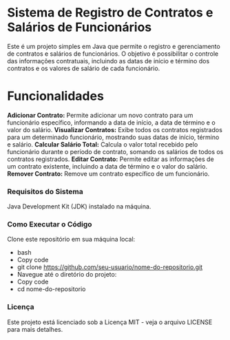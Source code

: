 # Sistema de Registro de Contratos e Salários de Funcionários
Este é um projeto simples em Java que permite o registro e gerenciamento de contratos e salários de funcionários. O objetivo é possibilitar o controle das informações contratuais, incluindo as datas de início e término dos contratos e os valores de salário de cada funcionário.

# Funcionalidades
**Adicionar Contrato:** Permite adicionar um novo contrato para um funcionário específico, informando a data de início, a data de término e o valor do salário.
**Visualizar Contratos:** Exibe todos os contratos registrados para um determinado funcionário, mostrando suas datas de início, término e salário.
**Calcular Salário Total:** Calcula o valor total recebido pelo funcionário durante o período de contrato, somando os salários de todos os contratos registrados.
**Editar Contrato:** Permite editar as informações de um contrato existente, incluindo a data de término e o valor do salário.
**Remover Contrato:** Remove um contrato específico de um funcionário.
### Requisitos do Sistema
Java Development Kit (JDK) instalado na máquina.

### Como Executar o Código
Clone este repositório em sua máquina local:
- bash
- Copy code
- git clone https://github.com/seu-usuario/nome-do-repositorio.git
- Navegue até o diretório do projeto:
- Copy code
- cd nome-do-repositorio

### Licença
Este projeto está licenciado sob a Licença MIT - veja o arquivo LICENSE para mais detalhes.

